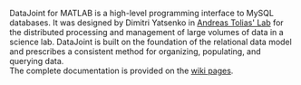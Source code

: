 DataJoint for MATLAB is a high-level programming interface to MySQL databases. It was designed by Dimitri Yatsenko in [Andreas Tolias' Lab](toliaslab.org) for the distributed processing and management of large volumes of data in a science lab. DataJoint is built on the foundation of the relational data model and prescribes a consistent method for organizing, populating, and querying data.  
The complete documentation is provided on the [wiki pages](https://github.com/datajoint/datajoint-matlab/wiki).
